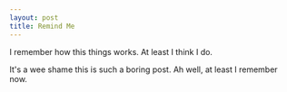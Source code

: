 ```yaml
---
layout: post
title: Remind Me
---
```


I remember how this things works. At least I think I do.

It's a wee shame this is such a boring post. Ah well, at least I remember now.
